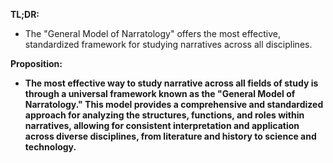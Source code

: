 **TL;DR:**
- The "General Model of Narratology" offers the most effective, standardized framework for studying narratives across all disciplines.



**Proposition:**  
- **The most effective way to study narrative across all fields of study is through a universal framework known as the "General Model of Narratology." This model provides a comprehensive and standardized approach for analyzing the structures, functions, and roles within narratives, allowing for consistent interpretation and application across diverse disciplines, from literature and history to science and technology.**

